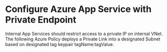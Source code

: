 # Configure Azure App Service with Private Endpoint

Internal App Services should restrict access to a private IP on internal VNet. The following Azure Policy deploys a Private Link into a designated Subnet based on designated tag keypair tagName:tagValue.
